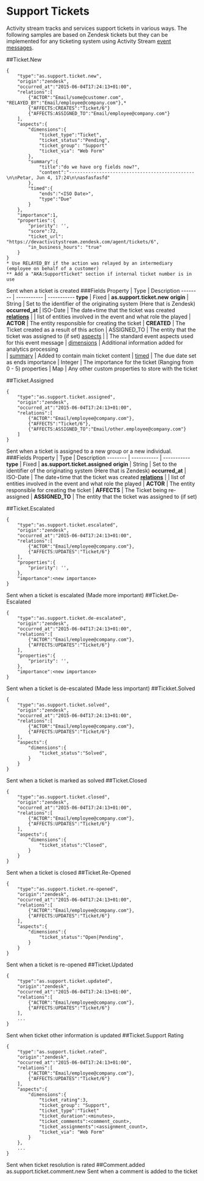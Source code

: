 # Support Tickets
Activity stream tracks and services support tickets in various ways.
The following samples are based on Zendesk tickets but they can be implemented for any ticketing system using Activity Stream [event messages](/as-api.html#introduction-to-events).

##Ticket.New
```shell
{
    "type":"as.support.ticket.new",
    "origin":"zendesk",
    "occurred_at":"2015-06-04T17:24:13+01:00",
    "relations":[
        {"ACTOR":"Email/some@customer.com", "RELAYED_BY":"Email/employee@company.com"},*
        {"AFFECTS:CREATES":"Ticket/6"}
        {"AFFECTS:ASSIGNED_TO":"Email/employee@company.com"}
    ],
    "aspects":{
        "dimensions":{
            "ticket_type":"Ticket",
            "ticket_status":"Pending",
            "ticket_group": "Support"
            "ticket_via": "Web Form"
        },
        "summary":{
            "title":"do we have org fields now?",
            "content":"----------------------------------------------\n\nPetar, Jun 4, 17:24\n\nasfasfasfd"
        },
        "timed":{
            "ends":"<ISO Date>",
            "type":"Due"
        }
    },
    "importance":1,
    "properties":{
        "priority": '',
        "score":72,
        "ticket_url": "https://devactivitystream.zendesk.com/agent/tickets/6",
        "in_business_hours": "true"
    }
}
* Use RELAYED_BY if the action was relayed by an intermediary (employee on behalf of a customer) 
** Add a "AKA:SupportTicket" section if internal ticket number is in use
```
Sent when a ticket is created
###Fields
Property | Type | Description
-------- | ----------- | -----------
**type** | Fixed | **as.support.ticket.new**
**origin** | String | Set to the identifier of the originating system (Here that is Zendesk)
**occurred_at** | ISO-Date | The date+time that the ticket was created 
**[relations](/as-api.html#event-relations)** | | list of entities involved in the event and what role the played
 | **ACTOR** | The entity responsible for creating the ticket
 | **CREATED** | The Ticket created as a result of this action
 | ASSIGNED_TO | The entity that the ticket was assigned to (if set)
[aspects](/as-api.html#aspects) | | The standard event aspects used for this event message
 | [dimensions](/as-api.html#dimensions-metricsfacts) | Additional information added for analytics processing  
 | [summary](/as-api.html#summary) | Added to contain main ticket content 
 | [timed](/as-api.html#timed) | The due date set as ends 
importance | Integer | The importance for the ticket (Ranging from 0 - 5)
properties | Map | Any other custom  properties to store with the ticket 

##Ticket.Assigned
```shell
{
    "type":"as.support.ticket.assigned",
    "origin":"zendesk",
    "occurred_at":"2015-06-04T17:24:13+01:00",
    "relations":[
        {"ACTOR":"Email/employee@company.com"},
        {"AFFECTS":"Ticket/6"},
        {"AFFECTS:ASSIGNED_TO":"Email/other.employee@company.com"}
    ]
}
```
Sent when a ticket is assigned to a new group or a new individual.
###Fields
Property | Type | Description
-------- | ----------- | -----------
**type** | Fixed | **as.support.ticket.assigned**
**origin** | String | Set to the identifier of the originating system (Here that is Zendesk)
**occurred_at** | ISO-Date | The date+time that the ticket was created 
**[relations](/as-api.html#event-relations)** | | list of entities involved in the event and what role the played
 | **ACTOR** | The entity responsible for creating the ticket
 | **AFFECTS** | The Ticket being re-assigned
 | **ASSIGNED_TO** | The entity that the ticket was assigned to (if set)


##Ticket.Escalated
```shell
{
    "type":"as.support.ticket.escalated",
    "origin":"zendesk",
    "occurred_at":"2015-06-04T17:24:13+01:00",
    "relations":[
        {"ACTOR":"Email/employee@company.com"},
        {"AFFECTS:UPDATES":"Ticket/6"}
    ],
    "properties":{
        "priority": '',
    },
    "importance":<new importance>
}
```
Sent when a ticket is escalated (Made more important)
##Ticket.De-Escalated
```shell
{
    "type":"as.support.ticket.de-escalated",
    "origin":"zendesk",
    "occurred_at":"2015-06-04T17:24:13+01:00",
    "relations":[
        {"ACTOR":"Email/employee@company.com"},
        {"AFFECTS:UPDATES":"Ticket/6"}
    ],
    "properties":{
        "priority": '',
    },
    "importance":<new importance>
}
```
Sent when a ticket is de-escalated (Made less important)
##Tickket.Solved
```shell
{
    "type":"as.support.ticket.solved",
    "origin":"zendesk",
    "occurred_at":"2015-06-04T17:24:13+01:00",
    "relations":[
        {"ACTOR":"Email/employee@company.com"},
        {"AFFECTS:UPDATES":"Ticket/6"}
    ],
    "aspects":{
        "dimensions":{
            "ticket_status":"Solved",
        }
    }    
}
```
Sent when a ticket is marked as solved
##Ticket.Closed
```shell
{
    "type":"as.support.ticket.closed",
    "origin":"zendesk",
    "occurred_at":"2015-06-04T17:24:13+01:00",
    "relations":[
        {"ACTOR":"Email/employee@company.com"},
        {"AFFECTS:UPDATES":"Ticket/6"}
    ],
    "aspects":{
        "dimensions":{
            "ticket_status":"Closed",
        }
    }    
}
```
Sent when a ticket is closed
##Ticket.Re-Opened
```shell
{
    "type":"as.support.ticket.re-opened",
    "origin":"zendesk",
    "occurred_at":"2015-06-04T17:24:13+01:00",
    "relations":[
        {"ACTOR":"Email/employee@company.com"},
        {"AFFECTS:UPDATES":"Ticket/6"}
    ],
    "aspects":{
        "dimensions":{
            "ticket_status":"Open|Pending",
        }
    }    
}
```
Sent when a ticket is re-opened
##Ticket.Updated
```shell
{
    "type":"as.support.ticket.updated",
    "origin":"zendesk",
    "occurred_at":"2015-06-04T17:24:13+01:00",
    "relations":[
        {"ACTOR":"Email/employee@company.com"},
        {"AFFECTS:UPDATES":"Ticket/6"}
    ],
    ...
}
```
Sent when ticket other information is updated
##Ticket.Support Rating
```shell
{
    "type":"as.support.ticket.rated",
    "origin":"zendesk",
    "occurred_at":"2015-06-04T17:24:13+01:00",
    "relations":[
        {"ACTOR":"Email/employee@company.com"},
        {"AFFECTS:UPDATES":"Ticket/6"}
    ],
    "aspects":{
        "dimensions":{
            "ticket_rating":3,
            "ticket_group": "Support",
            "ticket_type":"Ticket"
            "ticket_duration":<minutes>,
            "ticket_comments":<comment_count>,
            "ticket_assignments":<assignment_count>,
            "ticket_via": "Web Form"
        }
    },
    ...
}
```
Sent when ticket resolution is rated
##Comment.added
as.support.ticket.comment.new
Sent when a comment is added to the ticket
